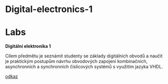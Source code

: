 # Digital-electronics-1

# Labs


**Digitální elektronika 1**

Cílem předmětu je seznámit studenty se základy digitálních obvodů a naučit je praktickým postupům návrhu obvodových zapojení kombinačních, asynchronních a synchronních číslicových systémů s využitím jazyka VHDL.

[odkaz](https://www.vutbr.cz/studis/student.phtml?gm=gm_detail_predmetu&apid=224131)









